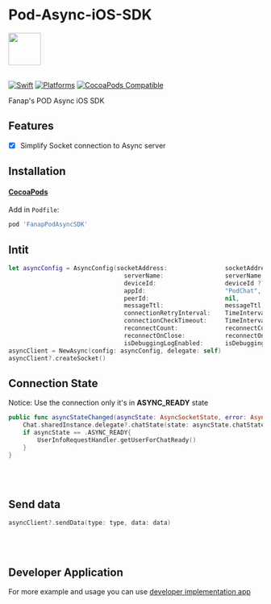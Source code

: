 # Pod-Async-iOS-SDK
<img src="https://fanap.ir/images/fanap-logo.png" width="64" height="64" />
<br />
<br />

[![Swift](https://img.shields.io/badge/Swift-5+-orange?style=flat-square)](https://img.shields.io/badge/-Orange?style=flat-square)
[![Platforms](https://img.shields.io/badge/Platforms-iOS-yellowgreen?style=flat-square)](https://img.shields.io/badge/Platforms-macOS_iOS_tvOS_watchOS_Linux_Windows-Green?style=flat-square)
[![CocoaPods Compatible](https://img.shields.io/badge/Pod-v0.10-blue)](https://img.shields.io/badge/Pod-v0.10-blue)

Fanap's POD Async iOS SDK
## Features

- [x] Simplify Socket connection to Async server

## Installation

#### [CocoaPods](https://cocoapods.org) 

Add in `Podfile`:

```ruby
pod 'FanapPodAsyncSDK'
```

## Intit 

```swift
let asyncConfig = AsyncConfig(socketAddress:                socketAddress,
                                serverName:                 serverName,
                                deviceId:                   deviceId ?? UUID().uuidString,
                                appId:                      "PodChat", // PodChat is default app Id
                                peerId:                     nil,
                                messageTtl:                 messageTtl,
                                connectionRetryInterval:    TimeInterval(connectionRetryInterval),
                                connectionCheckTimeout:     TimeInterval(connectionCheckTimeout),
                                reconnectCount:             reconnectCount,
                                reconnectOnClose:           reconnectOnClose,
                                isDebuggingLogEnabled:      isDebuggingAsyncEnable)
asyncClient = NewAsync(config: asyncConfig, delegate: self)
asyncClient?.createSocket()
```

## Connection State
Notice: Use the connection only it's in <b>ASYNC_READY</b> state  
```swift
public func asyncStateChanged(asyncState: AsyncSocketState, error: AsyncError?) {
    Chat.sharedInstance.delegate?.chatState(state: asyncState.chatState, currentUser: nil, error: error?.chatError)
    if asyncState == .ASYNC_READY{
        UserInfoRequestHandler.getUserForChatReady()
    }
}
```
<br/>
<br/>

## Send data 
```swift
asyncClient?.sendData(type: type, data: data)
```
<br/>
<br/>

## Developer Application 
For more example and usage you can use [developer implementation app](https://github.com/hamed8080/ChatImplementation)
